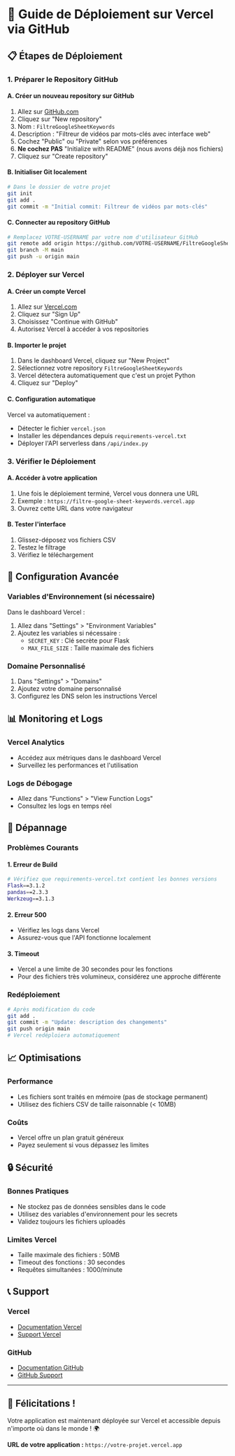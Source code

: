 # 🚀 Guide de Déploiement sur Vercel via GitHub

## 📋 Étapes de Déploiement

### 1. Préparer le Repository GitHub

#### A. Créer un nouveau repository sur GitHub
1. Allez sur [GitHub.com](https://github.com)
2. Cliquez sur "New repository"
3. Nom : `FiltreGoogleSheetKeywords`
4. Description : "Filtreur de vidéos par mots-clés avec interface web"
5. Cochez "Public" ou "Private" selon vos préférences
6. **Ne cochez PAS** "Initialize with README" (nous avons déjà nos fichiers)
7. Cliquez sur "Create repository"

#### B. Initialiser Git localement
```bash
# Dans le dossier de votre projet
git init
git add .
git commit -m "Initial commit: Filtreur de vidéos par mots-clés"
```

#### C. Connecter au repository GitHub
```bash
# Remplacez VOTRE-USERNAME par votre nom d'utilisateur GitHub
git remote add origin https://github.com/VOTRE-USERNAME/FiltreGoogleSheetKeywords.git
git branch -M main
git push -u origin main
```

### 2. Déployer sur Vercel

#### A. Créer un compte Vercel
1. Allez sur [Vercel.com](https://vercel.com)
2. Cliquez sur "Sign Up"
3. Choisissez "Continue with GitHub"
4. Autorisez Vercel à accéder à vos repositories

#### B. Importer le projet
1. Dans le dashboard Vercel, cliquez sur "New Project"
2. Sélectionnez votre repository `FiltreGoogleSheetKeywords`
3. Vercel détectera automatiquement que c'est un projet Python
4. Cliquez sur "Deploy"

#### C. Configuration automatique
Vercel va automatiquement :
- Détecter le fichier `vercel.json`
- Installer les dépendances depuis `requirements-vercel.txt`
- Déployer l'API serverless dans `/api/index.py`

### 3. Vérifier le Déploiement

#### A. Accéder à votre application
1. Une fois le déploiement terminé, Vercel vous donnera une URL
2. Exemple : `https://filtre-google-sheet-keywords.vercel.app`
3. Ouvrez cette URL dans votre navigateur

#### B. Tester l'interface
1. Glissez-déposez vos fichiers CSV
2. Testez le filtrage
3. Vérifiez le téléchargement

## 🔧 Configuration Avancée

### Variables d'Environnement (si nécessaire)
Dans le dashboard Vercel :
1. Allez dans "Settings" > "Environment Variables"
2. Ajoutez les variables si nécessaire :
   - `SECRET_KEY` : Clé secrète pour Flask
   - `MAX_FILE_SIZE` : Taille maximale des fichiers

### Domaine Personnalisé
1. Dans "Settings" > "Domains"
2. Ajoutez votre domaine personnalisé
3. Configurez les DNS selon les instructions Vercel

## 📊 Monitoring et Logs

### Vercel Analytics
- Accédez aux métriques dans le dashboard Vercel
- Surveillez les performances et l'utilisation

### Logs de Débogage
- Allez dans "Functions" > "View Function Logs"
- Consultez les logs en temps réel

## 🚨 Dépannage

### Problèmes Courants

#### 1. Erreur de Build
```bash
# Vérifiez que requirements-vercel.txt contient les bonnes versions
Flask==3.1.2
pandas==2.3.3
Werkzeug==3.1.3
```

#### 2. Erreur 500
- Vérifiez les logs dans Vercel
- Assurez-vous que l'API fonctionne localement

#### 3. Timeout
- Vercel a une limite de 30 secondes pour les fonctions
- Pour des fichiers très volumineux, considérez une approche différente

### Redéploiement
```bash
# Après modification du code
git add .
git commit -m "Update: description des changements"
git push origin main
# Vercel redéploiera automatiquement
```

## 📈 Optimisations

### Performance
- Les fichiers sont traités en mémoire (pas de stockage permanent)
- Utilisez des fichiers CSV de taille raisonnable (< 10MB)

### Coûts
- Vercel offre un plan gratuit généreux
- Payez seulement si vous dépassez les limites

## 🔒 Sécurité

### Bonnes Pratiques
- Ne stockez pas de données sensibles dans le code
- Utilisez des variables d'environnement pour les secrets
- Validez toujours les fichiers uploadés

### Limites Vercel
- Taille maximale des fichiers : 50MB
- Timeout des fonctions : 30 secondes
- Requêtes simultanées : 1000/minute

## 📞 Support

### Vercel
- [Documentation Vercel](https://vercel.com/docs)
- [Support Vercel](https://vercel.com/support)

### GitHub
- [Documentation GitHub](https://docs.github.com)
- [GitHub Support](https://support.github.com)

---

## 🎉 Félicitations !

Votre application est maintenant déployée sur Vercel et accessible depuis n'importe où dans le monde ! 🌍

**URL de votre application :** `https://votre-projet.vercel.app`
